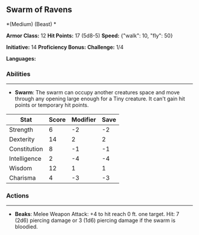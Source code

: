 ## Swarm of Ravens
*(Medium) (Beast) *

**Armor Class:** 12
**Hit Points:** 17 (5d8-5)
**Speed:** {"walk": 10, "fly": 50}

**Initiative:** 14
**Proficiency Bonus:**
**Challenge:** 1/4

**Languages:** 

### Abilities
 --- 
- **Swarm**: The swarm can occupy another creatures space and move through any opening large enough for a Tiny creature. It can't gain hit points or temporary hit points.



| Stat | Score | Modifier | Save |
| ---- | ---- | ---- | ---- |
| Strength | 6 | -2 | -2 |
| Dexterity | 14 | 2 | 2 |
| Constitution | 8 | -1 | -1 |
| Intelligence | 2 | -4 | -4 |
| Wisdom | 12 | 1 | 1 |
| Charisma | 4 | -3 | -3 |

### Actions
 --- 
- **Beaks**: Melee Weapon Attack: +4 to hit  reach 0 ft.  one target. Hit: 7 (2d6) piercing damage  or 3 (1d6) piercing damage if the swarm is bloodied.

